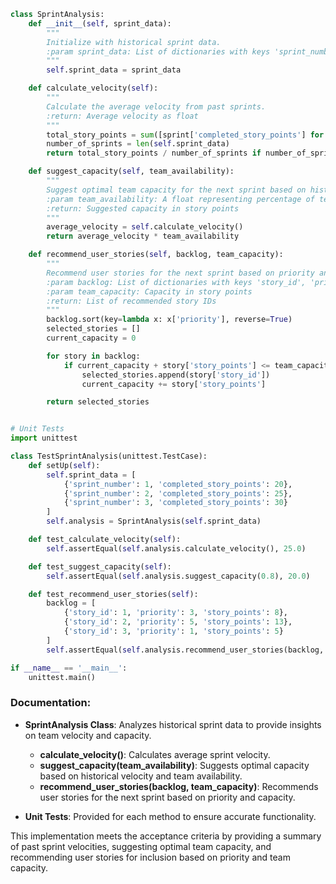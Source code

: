```python
class SprintAnalysis:
    def __init__(self, sprint_data):
        """
        Initialize with historical sprint data.
        :param sprint_data: List of dictionaries with keys 'sprint_number', 'completed_story_points'
        """
        self.sprint_data = sprint_data

    def calculate_velocity(self):
        """
        Calculate the average velocity from past sprints.
        :return: Average velocity as float
        """
        total_story_points = sum([sprint['completed_story_points'] for sprint in self.sprint_data])
        number_of_sprints = len(self.sprint_data)
        return total_story_points / number_of_sprints if number_of_sprints > 0 else 0

    def suggest_capacity(self, team_availability):
        """
        Suggest optimal team capacity for the next sprint based on historical velocity and team availability.
        :param team_availability: A float representing percentage of team availability (0 to 1)
        :return: Suggested capacity in story points
        """
        average_velocity = self.calculate_velocity()
        return average_velocity * team_availability

    def recommend_user_stories(self, backlog, team_capacity):
        """
        Recommend user stories for the next sprint based on priority and team capacity.
        :param backlog: List of dictionaries with keys 'story_id', 'priority', 'story_points'
        :param team_capacity: Capacity in story points
        :return: List of recommended story IDs
        """
        backlog.sort(key=lambda x: x['priority'], reverse=True)
        selected_stories = []
        current_capacity = 0

        for story in backlog:
            if current_capacity + story['story_points'] <= team_capacity:
                selected_stories.append(story['story_id'])
                current_capacity += story['story_points']

        return selected_stories


# Unit Tests
import unittest

class TestSprintAnalysis(unittest.TestCase):
    def setUp(self):
        self.sprint_data = [
            {'sprint_number': 1, 'completed_story_points': 20},
            {'sprint_number': 2, 'completed_story_points': 25},
            {'sprint_number': 3, 'completed_story_points': 30}
        ]
        self.analysis = SprintAnalysis(self.sprint_data)

    def test_calculate_velocity(self):
        self.assertEqual(self.analysis.calculate_velocity(), 25.0)

    def test_suggest_capacity(self):
        self.assertEqual(self.analysis.suggest_capacity(0.8), 20.0)

    def test_recommend_user_stories(self):
        backlog = [
            {'story_id': 1, 'priority': 3, 'story_points': 8},
            {'story_id': 2, 'priority': 5, 'story_points': 13},
            {'story_id': 3, 'priority': 1, 'story_points': 5}
        ]
        self.assertEqual(self.analysis.recommend_user_stories(backlog, 20), [2, 1])

if __name__ == '__main__':
    unittest.main()

```

### Documentation:

- **SprintAnalysis Class**: Analyzes historical sprint data to provide insights on team velocity and capacity.
  - **calculate_velocity()**: Calculates average sprint velocity.
  - **suggest_capacity(team_availability)**: Suggests optimal capacity based on historical velocity and team availability.
  - **recommend_user_stories(backlog, team_capacity)**: Recommends user stories for the next sprint based on priority and capacity.

- **Unit Tests**: Provided for each method to ensure accurate functionality.

This implementation meets the acceptance criteria by providing a summary of past sprint velocities, suggesting optimal team capacity, and recommending user stories for inclusion based on priority and team capacity.